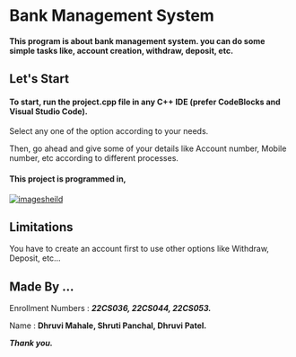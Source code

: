 # Bank Management System

#### This program is about bank management system. you can do some simple tasks like, account creation, withdraw, deposit, etc.

## Let's Start

#### To start, run the project.cpp file in any C++ IDE (prefer CodeBlocks and Visual Studio Code).

Select any one of the option according to your needs.

Then, go ahead and give some of your details like Account number, Mobile number, etc according to different processes.

#### This project is programmed in,

[![imagesheild](https://img.shields.io/badge/C%2B%2B-00599C?style=for-the-badge&logo=c%2B%2B&logoColor=white)](https://img.shields.io/)

## Limitations

You have to create an account first to use other options like Withdraw, Deposit, etc... 


## Made By ...

Enrollment Numbers : **_22CS036, 22CS044, 22CS053._**

Name               : **Dhruvi Mahale, Shruti Panchal, Dhruvi Patel.**

_**Thank you.**_
